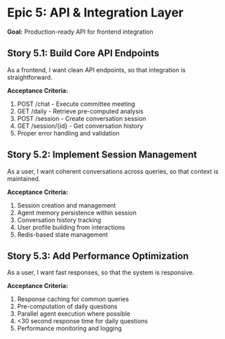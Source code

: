 # Epic 5: API & Integration Layer

**Goal:** Production-ready API for frontend integration

## Story 5.1: Build Core API Endpoints
As a frontend, I want clean API endpoints,
so that integration is straightforward.

**Acceptance Criteria:**
1. POST /chat - Execute committee meeting
2. GET /daily - Retrieve pre-computed analysis
3. POST /session - Create conversation session
4. GET /session/{id} - Get conversation history
5. Proper error handling and validation

## Story 5.2: Implement Session Management
As a user, I want coherent conversations across queries,
so that context is maintained.

**Acceptance Criteria:**
1. Session creation and management
2. Agent memory persistence within session
3. Conversation history tracking
4. User profile building from interactions
5. Redis-based state management

## Story 5.3: Add Performance Optimization
As a user, I want fast responses,
so that the system is responsive.

**Acceptance Criteria:**
1. Response caching for common queries
2. Pre-computation of daily questions
3. Parallel agent execution where possible
4. <30 second response time for daily questions
5. Performance monitoring and logging
